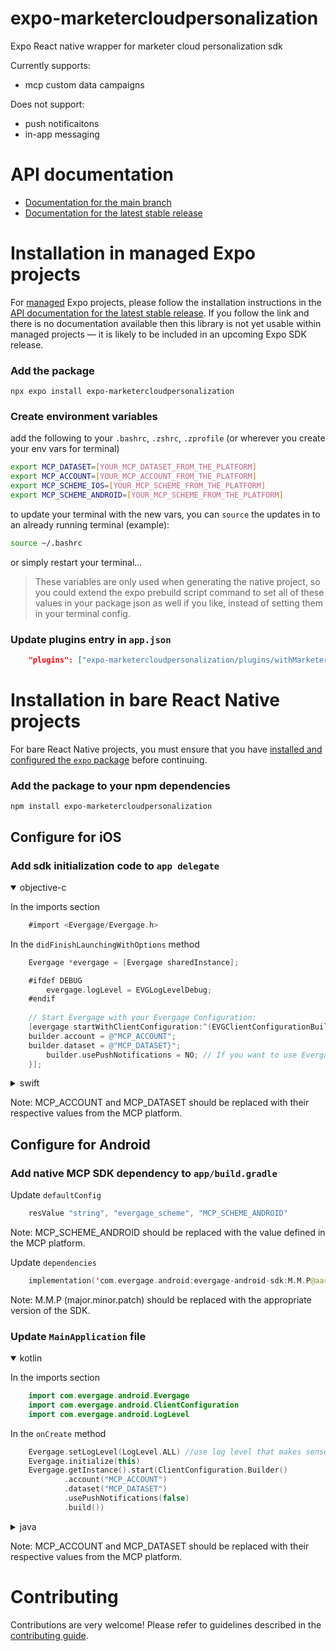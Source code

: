 # expo-marketercloudpersonalization

Expo React native wrapper for marketer cloud personalization sdk

Currently supports:
- mcp custom data campaigns

Does not support:
- push notificaitons
- in-app messaging

# API documentation

- [Documentation for the main branch](https://github.com/expo/expo/blob/main/docs/pages/versions/unversioned/sdk/@mobile/marketercloudpersonalization.md)
- [Documentation for the latest stable release](https://docs.expo.dev/versions/latest/sdk/@mobile/marketercloudpersonalization/)

# Installation in managed Expo projects

For [managed](https://docs.expo.dev/archive/managed-vs-bare/) Expo projects, please follow the installation instructions in the [API documentation for the latest stable release](#api-documentation). If you follow the link and there is no documentation available then this library is not yet usable within managed projects &mdash; it is likely to be included in an upcoming Expo SDK release.

### Add the package
```
npx expo install expo-marketercloudpersonalization
```

### Create environment variables

add the following to your `.bashrc`, `.zshrc`, `.zprofile` (or wherever you create your env vars for terminal)
```bash
export MCP_DATASET=[YOUR_MCP_DATASET_FROM_THE_PLATFORM]
export MCP_ACCOUNT=[YOUR_MCP_ACCOUNT_FROM_THE_PLATFORM]
export MCP_SCHEME_IOS=[YOUR_MCP_SCHEME_FROM_THE_PLATFORM]
export MCP_SCHEME_ANDROID=[YOUR_MCP_SCHEME_FROM_THE_PLATFORM]
```

to update your terminal with the new vars, you can `source` the updates in to an already running terminal (example):
```bash
source ~/.bashrc
```
or simply restart your terminal...

> These variables are only used when generating the native project, so you could extend the expo prebuild script command to set all of these values in your package json as well if you like, instead of setting them in your terminal config.

### Update plugins entry in `app.json`
```json
    "plugins": ["expo-marketercloudpersonalization/plugins/withMarketerCloudPersonalizationSDK"],
```

# Installation in bare React Native projects

For bare React Native projects, you must ensure that you have [installed and configured the `expo` package](https://docs.expo.dev/bare/installing-expo-modules/) before continuing.

### Add the package to your npm dependencies

```
npm install expo-marketercloudpersonalization
```

## Configure for iOS

### Add sdk initialization code to `app delegate`
<details open>
<summary>objective-c</summary>

In the imports section
```objective-c
    #import <Evergage/Evergage.h>
```

In the `didFinishLaunchingWithOptions` method
```objective-c
    Evergage *evergage = [Evergage sharedInstance];

    #ifdef DEBUG
        evergage.logLevel = EVGLogLevelDebug;
    #endif
    
    // Start Evergage with your Evergage Configuration:
    [evergage startWithClientConfiguration:^(EVGClientConfigurationBuilder * _Nonnull builder) {
    builder.account = @"MCP_ACCOUNT";
    builder.dataset = @"MCP_DATASET}";
        builder.usePushNotifications = NO; // If you want to use Evergage push notification campaigns
    }];     
```
</details>

<details>
<summary>swift</summary>

In the imports section
```swift
    //todo
```

In the `didFinishLaunchingWithOptions` method
```swift
    //todo
```
</details>

Note: MCP_ACCOUNT and MCP_DATASET should be replaced with their respective values from the MCP platform.


## Configure for Android

### Add native MCP SDK dependency to `app/build.gradle`

Update `defaultConfig`
```kotlin
    resValue "string", "evergage_scheme", "MCP_SCHEME_ANDROID"
```
Note: MCP_SCHEME_ANDROID should be replaced with the value defined in the MCP platform.

Update `dependencies`
```kotlin
    implementation('com.evergage.android:evergage-android-sdk:M.M.P@aar') { transitive = true }
```
Note: M.M.P (major.minor.patch) should be replaced with the appropriate version of the SDK.

### Update `MainApplication` file

<details open>
<summary>kotlin</summary>

In the imports section
```kotlin
    import com.evergage.android.Evergage
    import com.evergage.android.ClientConfiguration
    import com.evergage.android.LogLevel
```

In the `onCreate` method
```kotlin
    Evergage.setLogLevel(LogLevel.ALL) //use log level that makes sense
    Evergage.initialize(this)
    Evergage.getInstance().start(ClientConfiguration.Builder()
            .account("MCP_ACCOUNT")
            .dataset("MCP_DATASET")
            .usePushNotifications(false)
            .build())
```
</details>

<details>
<summary>java</summary>

In the imports section
```java
    import com.evergage.android.Evergage;
    import com.evergage.android.ClientConfiguration;
    import com.evergage.android.LogLevel;
```

In the `onCreate` method
```java
    Evergage.initialize(this);  //use log level that makes sense

    Evergage evergage = Evergage.getInstance();

    evergage.start(new ClientConfiguration.Builder()
            .account(BuildConfig.MCP_ACCOUNT)
            .dataset(BuildConfig.MCP_DATASET)
            .usePushNotifications(false)
            .build());
```
</details>

Note: MCP_ACCOUNT and MCP_DATASET should be replaced with their respective values from the MCP platform.



# Contributing

Contributions are very welcome! Please refer to guidelines described in the [contributing guide]( https://github.com/expo/expo#contributing).
